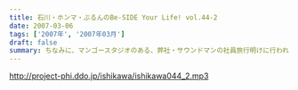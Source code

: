 ```yaml
---
title: 石川・ホンマ・ぶるんのBe-SIDE Your Life! vol.44-2
date: 2007-03-06
tags: ['2007年', '2007年03月']
draft: false
summary: ちなみに、マンゴースタジオのある、弊社・サウンドマンの社員旅行明けに行われた今回のビーサイ収録。（一本目のラストでもお知らせしましたが「熱海」ね！関東における老舗温泉地ですな）そこで！わたくしDDDPパーカを着込んでの宴会参加を果たしてきました！しかも幹事であったため司会ということで、サラリーマン社会における「社内アッピール」ってやつを忘れずにね！熱海でも犬が吠えたのですよ。NAMAE
---
```


http://project-phi.ddo.jp/ishikawa/ishikawa044_2.mp3
